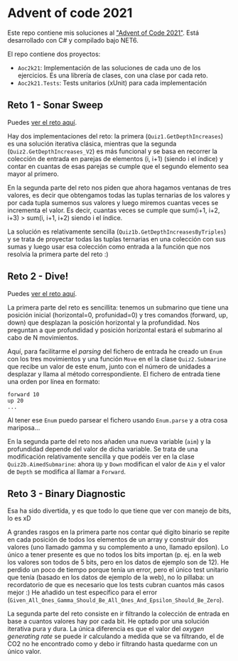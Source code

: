 # Advent of code 2021

Este repo contiene mis soluciones al ["Advent of Code 2021"](https://adventofcode.com/2021). Está desarrollado con C# y compilado bajo NET6.

El repo contiene dos proyectos:

- `Aoc2k21`: Implementación de las soluciones de cada uno de los ejercicios. Es una librería de clases, con una clase por cada reto.
- `Aoc2k21.Tests`: Tests unitarios (xUnit) para cada implementación

## Reto 1 - Sonar Sweep

Puedes [ver el reto aquí](https://adventofcode.com/2021/day/1).

Hay dos implementaciones del reto: la primera (`Quiz1.GetDepthIncreases`) es una solución iterativa clásica, mientras que la segunda (`Quiz2.GetDepthIncreases_V2`) es más funcional y se basa en recorrer la colección de entrada en parejas de elementos (i, i+1) (siendo i el índice) y contar en cuantas de esas parejas se cumple que el segundo elemento sea mayor al primero.

En la segunda parte del reto nos piden que ahora hagamos ventanas de tres valores, es decir que obtengamos todas las tuplas ternarias de los valores y por cada tupla sumemos sus valores y luego miremos cuantas veces se incrementa el valor. Es decir, cuantas veces se cumple que sum(i+1, i+2, i+3) > sum(i, i+1, i+2) siendo i el índice.

La solución es relativamente sencilla (`Quiz1b.GetDepthIncreasesByTriples`) y se trata de proyectar todas las tuplas ternarias en una colección con sus sumas y luego usar esa colección como entrada a la función que nos resolvía la primera parte del reto :)


## Reto 2 - Dive!

Puedes [ver el reto aquí](https://adventofcode.com/2021/day/2).

La primera parte del reto es sencillita: tenemos un submarino que tiene una posición inicial (horizontal=0, profunidad=0) y tres comandos (forward, up, down) que desplazan la posición horizontal y la profundidad. Nos preguntan a que profundidad y posición horizontal estará el submarino al cabo de N movimientos.

Aquí, para facilitarme el _parsing_ del fichero de entrada he creado un `Enum` con los tres movimientos y una función `Move` en el la clase `Quiz2.Submarine` que recibe un valor de este enum, junto con el número de unidades a desplazar y llama al método correspondiente. El fichero de entrada tiene una orden por línea en formato:

```
forward 10
up 20
...
```

Al tener ese `Enum` puedo parsear el fichero usando `Enum.parse` y a otra cosa mariposa...

En la segunda parte del reto nos añaden una nueva variable (`aim`) y la profundidad depende del valor de dicha variable. Se trata de una modificación relativamente sencilla y que podéis ver en la clase `Quiz2b.AimedSubmarine`: ahora `Up` y `Down` modifican el valor de `Aim` y el valor de `Depth` se modifica al llamar a `Forward`.

## Reto 3 - Binary Diagnostic

Esa ha sido divertida, y es que todo lo que tiene que ver con manejo de bits, lo es xD

A grandes rasgos en la primera parte nos contar qué digito binario se repite en cada posición de todos los elementos de un array y construir dos valores (uno llamado gamma y su complemento a uno, llamado epsilon). Lo único a tener presente es que no todos los bits importan (p. ej. en la web los valores son todos de 5 bits, pero en los datos de ejemplo son de 12). He perdido un poco de tiempo porque tenía un error, pero el único test unitario que tenía (basado en los datos de ejemplo de la web), no lo pillaba: un recordatorio de que es necesario que los tests cubran cuantos más casos mejor :) He añadido un test específico para el error (`Given_All_Ones_Gamma_Should_Be_All_Ones_And_Epsilon_Should_Be_Zero`).

La segunda parte del reto consiste en ir filtrando la colección de entrada en base a cuantos valores hay por cada bit. He optado por una solución iterativa pura y dura. La única diferencia es que el valor del _oxygen generating rate_ se puede ir calculando a medida que se va filtrando, el de CO2 no he encontrado como y debo ir filtrando hasta quedarme con un único valor.